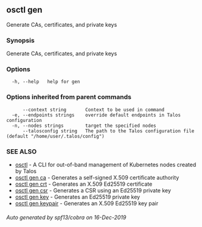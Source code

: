 <!-- markdownlint-disable -->
## osctl gen

Generate CAs, certificates, and private keys

### Synopsis

Generate CAs, certificates, and private keys

### Options

```
  -h, --help   help for gen
```

### Options inherited from parent commands

```
      --context string       Context to be used in command
  -e, --endpoints strings    override default endpoints in Talos configuration
  -n, --nodes strings        target the specified nodes
      --talosconfig string   The path to the Talos configuration file (default "/home/user/.talos/config")
```

### SEE ALSO

* [osctl](osctl.md)	 - A CLI for out-of-band management of Kubernetes nodes created by Talos
* [osctl gen ca](osctl_gen_ca.md)	 - Generates a self-signed X.509 certificate authority
* [osctl gen crt](osctl_gen_crt.md)	 - Generates an X.509 Ed25519 certificate
* [osctl gen csr](osctl_gen_csr.md)	 - Generates a CSR using an Ed25519 private key
* [osctl gen key](osctl_gen_key.md)	 - Generates an Ed25519 private key
* [osctl gen keypair](osctl_gen_keypair.md)	 - Generates an X.509 Ed25519 key pair

###### Auto generated by spf13/cobra on 16-Dec-2019
